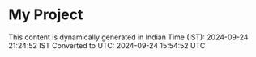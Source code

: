 # My Project

This content is dynamically generated in Indian Time (IST): 2024-09-24 21:24:52 IST
Converted to UTC: 2024-09-24 15:54:52 UTC
